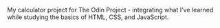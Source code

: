 My calculator project for The Odin Project - integrating what I've learned while studying the basics of HTML, CSS, and JavaScript.